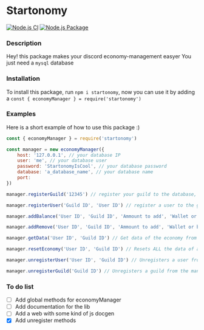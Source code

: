 # Startonomy

[![Node.js CI](https://github.com/StartonMC/Startonomy/actions/workflows/node.js.yml/badge.svg)](https://github.com/StartonMC/Startonomy/actions/workflows/node.js.yml) [![Node.js Package](https://github.com/StartonMC/Startonomy/actions/workflows/npm-publish.yml/badge.svg)](https://github.com/StartonMC/Startonomy/actions/workflows/npm-publish.yml)

### Description
Hey! this package makes your discord economy-management easyer
You just need a `mysql` database

### Installation
To install this package, run `npm i startonomy`, now you can use it by adding a `const { economyManager } = require('startonomy')`

### Examples

Here is a short example of how to use this package :)
```js
const { economyManager } = require('startonomy')

const manager = new economyManager({
    host: '127.0.0.1', // your database IP
    user: 'me', // your database user
    password: 'StartonomyIsCool', // your database password
    database: 'a_database_name', // your database name
    port: 
})

manager.registerGuild('12345') // register your guild to the database, you need a guild id as parameter

manager.registerUser('Guild ID', 'User ID') // register a user to the guild's economy system, by using ids

manager.addBalance('User ID', 'Guild ID', 'Ammount to add', 'Wallet or bank') // Select a user, a guild, an ammount and where to add the money

manager.addRemove('User ID', 'Guild ID', 'Ammount to add', 'Wallet or bank') // Select a user, a guild, an ammount and where to remove the money

manager.getData('User ID', 'Guild ID') // Get data of the economy from a specific user in a guild

manager.resetEconomy('User ID', 'Guild ID') // Resets ALL the data of a player in a guild, but without un-registering it

manager.unregisterUser('User ID', 'Guild ID') // Unregisters a user from a guild (this will delete ALL the asociated data)

manager.unregisterGuild('Guild ID') // Unregisters a guild from the manager (this will delete ALL user AND guild data)
```

### To do list
- [ ] Add global methods for economyManager
- [ ] Add documentation for the lib
- [ ] Add a web with some kind of js docgen
- [x] Add unregister methods